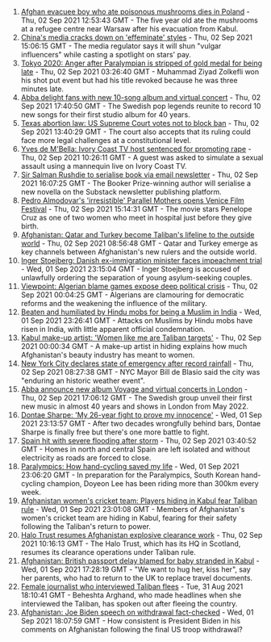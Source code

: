1. [Afghan evacuee boy who ate poisonous mushrooms dies in Poland](https://www.bbc.co.uk/news/world-europe-58421631?at_medium=RSS&at_campaign=KARANGA) - Thu, 02 Sep 2021 12:53:43 GMT - The five year old ate the mushrooms at a refugee centre near Warsaw after his evacuation from Kabul.
2. [China's media cracks down on 'effeminate' styles](https://www.bbc.co.uk/news/business-58394906?at_medium=RSS&at_campaign=KARANGA) - Thu, 02 Sep 2021 15:06:15 GMT - The media regulator says it will shun "vulgar influencers" while casting a spotlight on stars' pay.
3. [Tokyo 2020: Anger after Paralympian is stripped of gold medal for being late](https://www.bbc.co.uk/news/world-asia-58405211?at_medium=RSS&at_campaign=KARANGA) - Thu, 02 Sep 2021 03:26:40 GMT - Muhammad Ziyad Zolkefli won his shot put event but had his title revoked because he was three minutes late.
4. [Abba delight fans with new 10-song album and virtual concert](https://www.bbc.co.uk/news/entertainment-arts-58423452?at_medium=RSS&at_campaign=KARANGA) - Thu, 02 Sep 2021 17:40:50 GMT - The Swedish pop legends reunite to record 10 new songs for their first studio album for 40 years.
5. [Texas abortion law: US Supreme Court votes not to block ban](https://www.bbc.co.uk/news/world-us-canada-58416805?at_medium=RSS&at_campaign=KARANGA) - Thu, 02 Sep 2021 13:40:29 GMT - The court also accepts that its ruling could face more legal challenges at a constitutional level.
6. [Yves de M'Bella: Ivory Coast TV host sentenced for promoting rape](https://www.bbc.co.uk/news/world-africa-58420506?at_medium=RSS&at_campaign=KARANGA) - Thu, 02 Sep 2021 10:26:11 GMT - A guest was asked to simulate a sexual assault using a mannequin live on Ivory Coast TV.
7. [Sir Salman Rushdie to serialise book via email newsletter](https://www.bbc.co.uk/news/technology-58420242?at_medium=RSS&at_campaign=KARANGA) - Thu, 02 Sep 2021 16:07:25 GMT - The Booker Prize-winning author will serialise a new novella on the Substack newsletter publishing platform.
8. [Pedro Almodovar's 'irresistible' Parallel Mothers opens Venice Film Festival](https://www.bbc.co.uk/news/entertainment-arts-58421219?at_medium=RSS&at_campaign=KARANGA) - Thu, 02 Sep 2021 15:14:31 GMT - The movie stars Penelope Cruz as one of two women who meet in hospital just before they give birth.
9. [Afghanistan: Qatar and Turkey become Taliban's lifeline to the outside world](https://www.bbc.co.uk/news/world-middle-east-58394438?at_medium=RSS&at_campaign=KARANGA) - Thu, 02 Sep 2021 08:56:48 GMT - Qatar and Turkey emerge as key channels between Afghanistan's new rulers and the outside world.
10. [Inger Stoejberg: Danish ex-immigration minister faces impeachment trial](https://www.bbc.co.uk/news/world-europe-58408471?at_medium=RSS&at_campaign=KARANGA) - Wed, 01 Sep 2021 23:15:04 GMT - Inger Stoejberg is accused of unlawfully ordering the separation of young asylum-seeking couples.
11. [Viewpoint: Algerian blame games expose deep political crisis](https://www.bbc.co.uk/news/world-africa-58383947?at_medium=RSS&at_campaign=KARANGA) - Thu, 02 Sep 2021 00:04:25 GMT - Algerians are clamouring for democratic reforms and the weakening the influence of the military.
12. [Beaten and humiliated by Hindu mobs for being a Muslim in India](https://www.bbc.co.uk/news/world-asia-india-58406194?at_medium=RSS&at_campaign=KARANGA) - Wed, 01 Sep 2021 23:26:41 GMT - Attacks on Muslims by Hindu mobs have risen in India, with little apparent official condemnation.
13. [Kabul make-up artist: 'Women like me are Taliban targets'](https://www.bbc.co.uk/news/stories-58388333?at_medium=RSS&at_campaign=KARANGA) - Thu, 02 Sep 2021 00:00:34 GMT - A make-up artist in hiding explains how much Afghanistan's beauty industry has meant to women.
14. [New York City declares state of emergency after record rainfall](https://www.bbc.co.uk/news/world-us-canada-58418627?at_medium=RSS&at_campaign=KARANGA) - Thu, 02 Sep 2021 08:27:38 GMT - NYC Mayor Bill de Blasio said the city was "enduring an historic weather event".
15. [Abba announce new album Voyage and virtual concerts in London](https://www.bbc.co.uk/news/entertainment-arts-58428407?at_medium=RSS&at_campaign=KARANGA) - Thu, 02 Sep 2021 17:06:12 GMT - The Swedish group unveil their first new music in almost 40 years and shows in London from May 2022.
16. [Dontae Sharpe: 'My 26-year fight to prove my innocence'](https://www.bbc.co.uk/news/world-us-canada-58413322?at_medium=RSS&at_campaign=KARANGA) - Wed, 01 Sep 2021 23:13:57 GMT - After two decades wrongfully behind bars, Dontae Sharpe is finally free but there's one more battle to fight.
17. [Spain hit with severe flooding after storm](https://www.bbc.co.uk/news/world-europe-58417789?at_medium=RSS&at_campaign=KARANGA) - Thu, 02 Sep 2021 03:40:52 GMT - Homes in north and central Spain are left isolated and without electricity as roads are forced to close.
18. [Paralympics: How hand-cycling saved my life](https://www.bbc.co.uk/news/disability-58411394?at_medium=RSS&at_campaign=KARANGA) - Wed, 01 Sep 2021 23:06:20 GMT - In preparation for the Paralympics, South Korean hand-cycling champion, Doyeon Lee has been riding more than 300km every week.
19. [Afghanistan women's cricket team: Players hiding in Kabul fear Taliban rule](https://www.bbc.co.uk/sport/cricket/58396310?at_medium=RSS&at_campaign=KARANGA) - Wed, 01 Sep 2021 23:01:08 GMT - Members of Afghanistan's women's cricket team are hiding in Kabul, fearing for their safety following the Taliban's return to power.
20. [Halo Trust resumes Afghanistan explosive clearance work](https://www.bbc.co.uk/news/uk-scotland-south-scotland-58421031?at_medium=RSS&at_campaign=KARANGA) - Thu, 02 Sep 2021 10:16:13 GMT - The Halo Trust, which has its HQ in Scotland, resumes its clearance operations under Taliban rule.
21. [Afghanistan: British passport delay blamed for baby stranded in Kabul](https://www.bbc.co.uk/news/uk-58410574?at_medium=RSS&at_campaign=KARANGA) - Wed, 01 Sep 2021 17:28:19 GMT - "We want to hug her, kiss her", say her parents, who had to return to the UK to replace travel documents.
22. [Female journalist who interviewed Taliban flees](https://www.bbc.co.uk/news/world-58401364?at_medium=RSS&at_campaign=KARANGA) - Tue, 31 Aug 2021 18:10:41 GMT - Beheshta Arghand, who made headlines when she interviewed the Taliban, has spoken out after fleeing the country.
23. [Afghanistan: Joe Biden speech on withdrawal fact-checked](https://www.bbc.co.uk/news/58412530?at_medium=RSS&at_campaign=KARANGA) - Wed, 01 Sep 2021 18:07:59 GMT - How consistent is President Biden in his comments on Afghanistan following the final US troop withdrawal?
